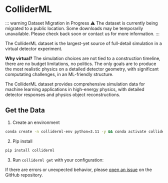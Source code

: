 # ColliderML

::: warning Dataset Migration in Progress
⚠️ The dataset is currently being migrated to a public location. Some downloads may be temporarily unavailable. Please check back soon or contact us for more information.
:::

<AboutData>

The ColliderML dataset is the largest-yet source of full-detail simulation in a virtual detector experiment.

**Why virtual?** The simulation choices are not tied to a construction timeline, there are no budget limitations, no politics. The only goals are to produce the most realistic physics on a detailed detector geometry, with significant computating challenges, in an ML-friendly structure.

The ColliderML dataset provides comprehensive simulation data for machine learning applications in high-energy physics, with detailed detector responses and physics object reconstructions.

</AboutData>

## Get the Data

1. Create an environment
```bash
conda create -n colliderml-env python=3.11 -y && conda activate colliderml-env
```
2. Pip install
```bash
pip install colliderml
```

<!-- ::: tip New to ColliderML? -->
<!-- <details class="custom-block">
<summary>👉 New to ColliderML? Click here for optional introductory data download</summary>

3. Run `colliderml taster --notebooks` to get a small test dataset and example notebooks
4. Open the intro notebook (or follow along in the [Tutorials](/tutorials) section)

</details> -->

3. Run `colliderml get` with your configuration:

<DataConfig />

If there are errors or unexpected behavior, please [open an issue](https://github.com/murnanedaniel/colliderml/issues) on the GitHub repository.

